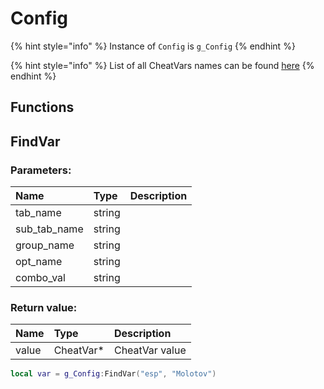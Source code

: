# Config

{% hint style="info" %}
Instance of `Config` is `g_Config`
{% endhint %}

{% hint style="info" %}
List of all CheatVars names can be found [here](../other/cheatvars.md)
{% endhint %}

## Functions

## FindVar

### Parameters:

| Name | Type | Description |
| :--- | :--- | :--- |
| tab_name | string |  |
| sub_tab_name | string |  |
| group_name | string |  |
| opt_name | string |  |
| combo_val | string | |

### Return value:

| Name | Type | Description |
| :--- | :--- | :--- |
| value | CheatVar\* | CheatVar value |

```lua
local var = g_Config:FindVar("esp", "Molotov")
```
